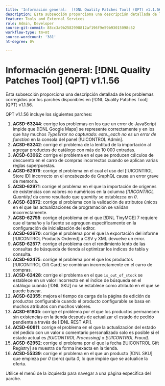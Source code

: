 ```yaml
---
title: 'Información general:  [!DNL Quality Patches Tool] (QPT) v1.1.56'
description: Esta subsección proporciona una descripción detallada de los problemas corregidos por los parches disponibles en  [!DNL Quality Patches Tool] (QPT) v1.1.56.
feature: Tools and External Services
role: Admin, Developer
source-git-commit: 88cc3a9b2582998812af196f9e59b93015098c52
workflow-type: tm+mt
source-wordcount: '381'
ht-degree: 0%

---
```


# Información general: [!DNL Quality Patches Tool] (QPT) v1.1.56

Esta subsección proporciona una descripción detallada de los problemas corregidos por los parches disponibles en [!DNL Quality Patches Tool] (QPT) v1.1.56.

QPT v1.1.56 incluye los siguientes parches:

1. **ACSD-63244**: corrige los problemas en los que un error de JavaScript impide que [!DNL Google Maps] se represente correctamente y en los que hay muchos *TypeError no capturado: este._each no es un error de function* en la consola del panel [!UICONTROL Admin].
1. **ACSD-63242**: corrige el problema de la lentitud de la importación al agregar productos de catálogo con más de 10 000 entradas.
1. **ACSD-63062**: corrige el problema en el que se producen cálculos de descuento en el carro de compras incorrectos cuando se aplican varias reglas superpuestas.
1. **ACSD-62979**: corrige el problema en el cual el uso del [!UICONTROL Store ID] incorrecto en el encabezado de GraphQL causa un error grave de memoria.
1. **ACSD-62971**: corrige el problema en el que la importación de orígenes de existencias con valores no numéricos en la columna *[!UICONTROL Quantity]* da como resultado que *quantity* se establezca en *0*.
1. **ACSD-62872**: corrige el problema con la validación de atributos únicos en el que las actualizaciones de programación se validan incorrectamente.
1. **ACSD-62755**: corrige el problema en el que [!DNL TinyMCE] 7 requiere que el tamaño y la fuente se agreguen específicamente en la configuración de inicialización del editor.
1. **ACSD-62670**: corrige el problema por el que la exportación del informe [!UICONTROL Products Ordered] a CSV y XML devuelve un error.
1. **ACSD-62577**: corrige el problema con el rendimiento lento de las consultas de búsqueda de tienda al optimizar los índices de tabla y consulta.
1. **ACSD-62475**: corrige el problema por el que los productos [!UICONTROL Gift Card] se combinan incorrectamente en el carro de compras.
1. **ACSD-62428**: corrige el problema en el que `is_out_of_stock` se establece en un valor incorrecto en el índice de búsqueda en el catálogo cuando [!DNL SKU] no se establece como atributo en el que se puede buscar.
1. **ACSD-62355**: mejora el tiempo de carga de la página de edición de productos configurable cuando el producto configurable se basa en muchos atributos con muchos valores.
1. **ACSD-61805**: corrige el problema por el que los productos permanecen sin existencias en la tienda después de actualizar el estado de pedido pendiente a través de [!DNL REST API].
1. **ACSD-60811**: corrige el problema en el que la actualización del estado del pedido con un valor o comentario personalizado solo es posible si el estado actual es *[!UICONTROL Processing]* o *[!UICONTROL Fraud]*.
1. **ACSD-62952**: corrige el problema por el que la fecha [!UICONTROL Gift Registry] se muestra de forma inexacta en la tienda.
1. **ACSD-55339**: corrige el problema en el que un producto [!DNL SKU] que empieza por *0* (cero) quita *0*, lo que impide que se actualice la oferta.

Utilice el menú de la izquierda para navegar a una página específica del parche.
